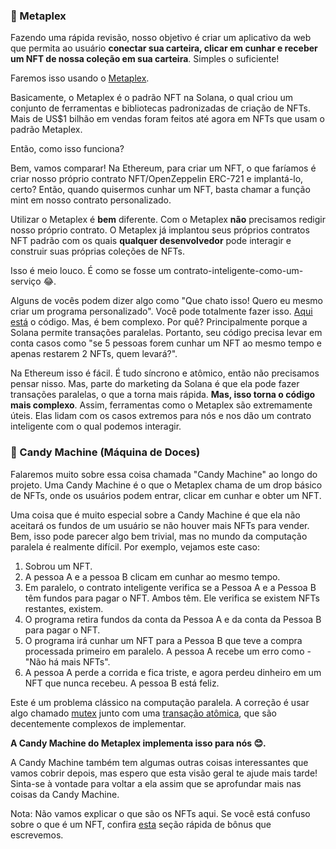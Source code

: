 ### 🐸 Metaplex

Fazendo uma rápida revisão, nosso objetivo é criar um aplicativo da web que permita ao usuário **conectar sua carteira, clicar em cunhar e receber um NFT de nossa coleção em sua carteira**. Simples o suficiente!

Faremos isso usando o [Metaplex](https://www.metaplex.com).

Basicamente, o Metaplex é o padrão NFT na Solana, o qual criou um conjunto de ferramentas e bibliotecas padronizadas de criação de NFTs. Mais de US$1 bilhão em vendas foram feitos até agora em NFTs que usam o padrão Metaplex.

Então, como isso funciona?

Bem, vamos comparar! Na Ethereum, para criar um NFT, o que faríamos é criar nosso próprio contrato NFT/OpenZeppelin ERC-721 e implantá-lo, certo? Então, quando quisermos cunhar um NFT, basta chamar a função mint em nosso contrato personalizado.

Utilizar o Metaplex é **bem** diferente. Com o Metaplex **não** precisamos redigir nosso próprio contrato. O Metaplex já implantou seus próprios contratos NFT padrão com os quais **qualquer desenvolvedor** pode interagir e construir suas próprias coleções de NFTs.

Isso é meio louco. É como se fosse um contrato-inteligente-como-um-serviço 😂.

Alguns de vocês podem dizer algo como "Que chato isso! Quero eu mesmo criar um programa personalizado". Você pode totalmente fazer isso. [Aqui está](https://github.com/metaplex-foundation/metaplex-program-library/blob/master/candy-machine/program/src/lib.rs) o código. Mas, é bem complexo. Por quê? Principalmente porque a Solana permite transações paralelas. Portanto, seu código precisa levar em conta casos como "se 5 pessoas forem cunhar um NFT ao mesmo tempo e apenas restarem 2 NFTs, quem levará?".

Na Ethereum isso é fácil. É tudo síncrono e atômico, então não precisamos pensar nisso. Mas, parte do marketing da Solana é que ela pode fazer transações paralelas, o que a torna mais rápida. **Mas, isso torna o código mais complexo**. Assim, ferramentas como o Metaplex são extremamente úteis. Elas lidam com os casos extremos para nós e nos dão um contrato inteligente com o qual podemos interagir.

### 🍭 Candy Machine (Máquina de Doces)

Falaremos muito sobre essa coisa chamada "Candy Machine" ao longo do projeto. Uma Candy Machine é o que o Metaplex chama de um drop básico de NFTs, onde os usuários podem entrar, clicar em cunhar e obter um NFT.

Uma coisa que é muito especial sobre a Candy Machine é que ela não aceitará os fundos de um usuário se não houver mais NFTs para vender. Bem, isso pode parecer algo bem trivial, mas no mundo da computação paralela é realmente difícil. Por exemplo, vejamos este caso:

1. Sobrou um NFT.
2. A pessoa A e a pessoa B clicam em cunhar ao mesmo tempo.
3. Em paralelo, o contrato inteligente verifica se a Pessoa A e a Pessoa B têm fundos para pagar o NFT. Ambos têm. Ele verifica se existem NFTs restantes, existem.
4. O programa retira fundos da conta da Pessoa A e da conta da Pessoa B para pagar o NFT.
5. O programa irá cunhar um NFT para a Pessoa B que teve a compra processada primeiro em paralelo. A pessoa A recebe um erro como - "Não há mais NFTs".
6. A pessoa A perde a corrida e fica triste, e agora perdeu dinheiro em um NFT que nunca recebeu. A pessoa B está feliz.

Este é um problema clássico na computação paralela. A correção é usar algo chamado [mutex](https://doc.rust-lang.org/std/sync/struct.Mutex.html) junto com uma [transação atômica](https://pt.wikipedia.org/wiki/Transa%C3%A7%C3%A3o_(banco_de_dados)), que são decentemente complexos de implementar.

**A Candy Machine do Metaplex implementa isso para nós 😊.**

A Candy Machine também tem algumas outras coisas interessantes que vamos cobrir depois, mas espero que esta visão geral te ajude mais tarde! Sinta-se à vontade para voltar a ela assim que se aprofundar mais nas coisas da Candy Machine.

Nota: Não vamos explicar o que são os NFTs aqui. Se você está confuso sobre o que é um NFT, confira [esta](https://github.com/w3b3d3v/buildspace-projects/blob/web3dev-version/NFT_Collection/pt-br/Section_1/Lesson_1_What_Is_A_NFT.md) seção rápida de bônus que escrevemos.